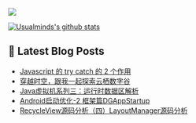 ![](https://visitor-badge.glitch.me/badge?page_id=Usualminds.Usualminds)

[![Usualminds's github stats](https://github-readme-stats.vercel.app/api?username=Usualminds)](https://github.com/anuraghazra/github-readme-stats)

## 📕 Latest Blog Posts
<!-- BLOG-POST-LIST:START -->
- [Javascript 的 try catch 的 2 个作用](https://juejin.cn/post/7010023914612981774)
- [穿越时空，跟我一起探索云栖数字谷](https://juejin.cn/post/7010017384928903204)
- [Java虚拟机系列三：运行时数据区解析](https://juejin.cn/post/7009964329566994469)
- [Android启动优化-2 框架篇DGAppStartup](https://juejin.cn/post/7009961273009897502)
- [RecycleView源码分析（四）LayoutManager源码分析](https://juejin.cn/post/7009961632541442084)
<!-- BLOG-POST-LIST:END -->
